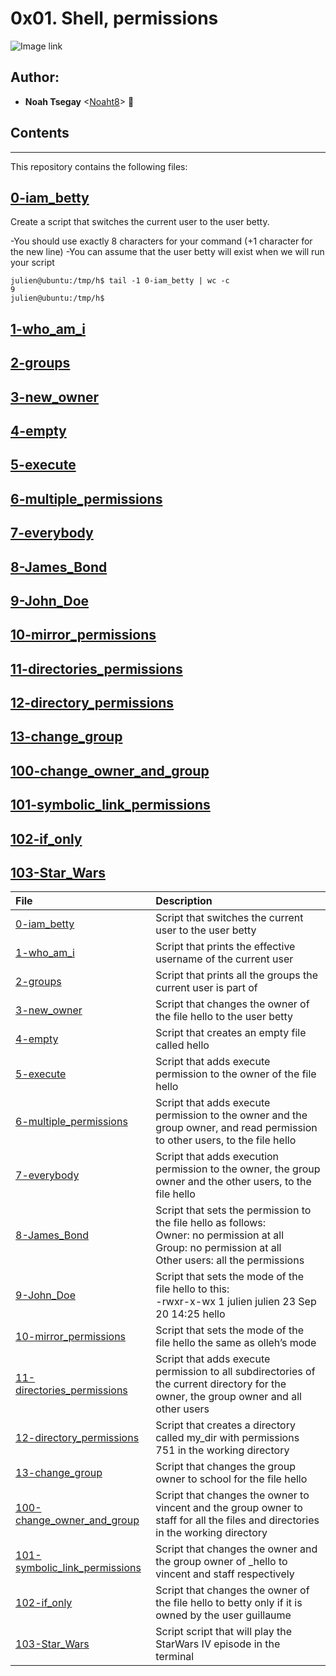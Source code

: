 # 0x01. Shell, permissions

![Image link](http://linuxcommand.org/images/file_permissions.png)

## Author:
* **Noah Tsegay** <[Noaht8](https://github.com/Noaht8)>  &#128511;

## Contents
___

This repository contains the following files:

## [0-iam_betty](0-iam_betty)
Create a script that switches the current user to the user betty.

-You should use exactly 8 characters for your command (+1 character for the new line)
-You can assume that the user betty will exist when we will run your script
```
julien@ubuntu:/tmp/h$ tail -1 0-iam_betty | wc -c
9
julien@ubuntu:/tmp/h$
```
## [1-who_am_i](1-who_am_i)
## [2-groups](2-groups)
## [3-new_owner](3-new_owner)
## [4-empty](4-empty)
## [5-execute](5-execute)
## [6-multiple_permissions](6-multiple_permissions)
## [7-everybody](7-everybody)
## [8-James_Bond](8-James_Bond)
## [9-John_Doe](9-John_Doe)
## [10-mirror_permissions](10-mirror_permissions)
## [11-directories_permissions](11-directories_permissions)
## [12-directory_permissions](12-directory_permissions)
## [13-change_group](13-change_group)
## [100-change_owner_and_group](100-change_owner_and_group)
## [101-symbolic_link_permissions](101-symbolic_link_permissions)
## [102-if_only](102-if_only)
## [103-Star_Wars](103-Star_Wars)

|File| Description|
|:---------|:---------|
|[0-iam_betty](0-iam_betty)| Script that switches the current user to the user betty|
|[1-who_am_i](1-who_am_i)| Script that prints the effective username of the current user|
|[2-groups](2-groups)| Script that prints all the groups the current user is part of|
|[3-new_owner](3-new_owner)| Script that changes the owner of the file hello to the user betty|
|[4-empty](4-empty)| Script that creates an empty file called hello|
|[5-execute](5-execute)| Script that adds execute permission to the owner of the file hello|
|[6-multiple_permissions](6-multiple_permissions)| Script that adds execute permission to the owner and the group owner, and read permission to other users, to the file hello|
|[7-everybody](7-everybody)| Script that adds execution permission to the owner, the group owner and the other users, to the file hello|
|[8-James_Bond](8-James_Bond)| Script that sets the permission to the file hello as follows:<br>Owner: no permission at all <br>Group: no permission at all <br>Other users: all the permissions|
|[9-John_Doe](9-John_Doe)| Script that sets the mode of the file hello to this:<br>-rwxr-x-wx 1 julien julien 23 Sep 20 14:25 hello|
|[10-mirror_permissions](10-mirror_permissions)| Script that sets the mode of the file hello the same as olleh’s mode|
|[11-directories_permissions](11-directories_permissions)| Script that adds execute permission to all subdirectories of the current directory for the owner, the group owner and all other users|
|[12-directory_permissions](12-directory_permissions)| Script that creates a directory called my_dir with permissions 751 in the working directory|
|[13-change_group](13-change_group)| Script that changes the group owner to school for the file hello|
|[100-change_owner_and_group](100-change_owner_and_group)| Script that changes the owner to vincent and the group owner to staff for all the files and directories in the working directory|
|[101-symbolic_link_permissions](101-symbolic_link_permissions)| Script that changes the owner and the group owner of _hello to vincent and staff respectively|
|[102-if_only](102-if_only)| Script that changes the owner of the file hello to betty only if it is owned by the user guillaume|
|[103-Star_Wars](103-Star_Wars)| Script script that will play the StarWars IV episode in the terminal|
